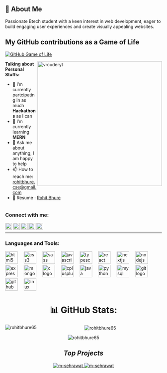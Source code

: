 ## 🚀 About Me

Passionate Btech student with a keen interest in web development, eager to build engaging user experiences and create visually appealing websites.

## My GitHub contributions as a Game of Life
[![GitHub Game of Life](https://github4life.herokuapp.com/rohitbhure65.gif?z=6)](https://github4life.herokuapp.com/codingakatsuki)

<img align="right" width="400" src="https://fuertedevelopers.com/assets/img/aboutus.gif" alt="vrcoderyt">

**Talking about Personal Stuffs:**

- 👧 I’m currently partcipating in as much **Hackathons** as I can 
- 🌱 I’m currently learning **MERN**
- 💬 Ask me about anything, I am happy to help
- 📫 How to reach me: rohitbhure.cse@gmail.com
- 📃 Resume : <a href="https://drive.google.com/file/d/1yXMQYzM40rOHiI7-PgUc3gMr13VmTEX0/view?usp=sharing" target="_blank">Rohit Bhure</a>

<p align="left"> <a href="https://twitter.com/vrcoderyt" target="blank"><img src="https://img.shields.io/twitter/follow/?logo=twitter&style=for-the-badge" alt="" /></a> </p>

<h3 align="left">Connect with me:</h3>

<a href="https://twitter.com/rohitbhure65">
<img align="left" alt="@Developer Rohit twitter handle" target="_blank" | Twitter" width="22px" src="https://cdn.jsdelivr.net/npm/simple-icons@v3/icons/twitter.svg" />
</a>
<a href="https://discord.gg/KjRnEbf8E2">
<img align="left" alt="@Developer Rohitdiscord server" target="_blank" | discord" width="22px" src="https://cdn.jsdelivr.net/npm/simple-icons@v3/icons/discord.svg" />
</a>
<a href="https://www.youtube.com/@developerrohit123?sub_confirmation=1" target="_blank">
<img align="left" alt="rohit bhure" width="22px" src="https://cdn.jsdelivr.net/npm/simple-icons@v3/icons/youtube.svg" />
</a>
<a href="https://www.linkedin.com/in/rohitbhure65/" target="_blank">
<img align="left" alt="rohit bhure" width="22px" src="https://cdn.jsdelivr.net/npm/simple-icons@v3/icons/linkedin.svg" />
</a>           
<a href="https://leetcode.com/rohit_bhure/" target="_blank">
<img align="left" alt="rohit bhure" width="22px" src="https://cdn.jsdelivr.net/npm/simple-icons@v3/icons/leetcode.svg" />
</a>            
<br>
<hr>
<div align="center">
<h3 align="left">Languages and Tools:</h3>
<div align="left">
  <img src="https://cdn.jsdelivr.net/gh/devicons/devicon/icons/html5/html5-original.svg" height="40" alt="html5 logo"  />
  <img width="12" />
  <img src="https://cdn.jsdelivr.net/gh/devicons/devicon/icons/css3/css3-original.svg" height="40" alt="css3 logo"  />
  <img width="12" />
  <img src="https://cdn.jsdelivr.net/gh/devicons/devicon/icons/sass/sass-original.svg" height="40" alt="sass logo"  />
  <img width="12" />
  <img src="https://cdn.jsdelivr.net/gh/devicons/devicon/icons/javascript/javascript-original.svg" height="40" alt="javascript logo"  />
  <img width="12" />
  <img src="https://cdn.jsdelivr.net/gh/devicons/devicon/icons/typescript/typescript-original.svg" height="40" alt="typescript logo"  />
  <img width="12" />
  <img src="https://cdn.jsdelivr.net/gh/devicons/devicon/icons/react/react-original.svg" height="40" alt="react logo"  />
  <img width="12" />
  <img src="https://cdn.jsdelivr.net/gh/devicons/devicon/icons/nextjs/nextjs-original.svg" height="40" alt="nextjs logo"  />
  <img width="12" />
  <img src="https://cdn.jsdelivr.net/gh/devicons/devicon/icons/nodejs/nodejs-original.svg" height="40" alt="nodejs logo"  />
  <img width="12" />
  <img src="https://cdn.jsdelivr.net/gh/devicons/devicon/icons/express/express-original.svg" height="40" alt="express logo"  />
  <img width="12" />
  <img src="https://cdn.jsdelivr.net/gh/devicons/devicon/icons/mongodb/mongodb-original.svg" height="40" alt="mongodb logo"  />
  <img width="12" />
  <img src="https://cdn.jsdelivr.net/gh/devicons/devicon/icons/c/c-original.svg" height="40" alt="c logo"  />
  <img width="12" />
  <img src="https://cdn.jsdelivr.net/gh/devicons/devicon/icons/cplusplus/cplusplus-original.svg" height="40" alt="cplusplus logo"  />
  <img width="12" />
  <img src="https://cdn.jsdelivr.net/gh/devicons/devicon/icons/java/java-original.svg" height="40" alt="java logo"  />
  <img width="12" />
  <img src="https://cdn.jsdelivr.net/gh/devicons/devicon/icons/python/python-original.svg" height="40" alt="python logo"  />
  <img width="12" />
  <img src="https://cdn.jsdelivr.net/gh/devicons/devicon/icons/mysql/mysql-original.svg" height="40" alt="mysql logo"  />
  <img width="12" />
  <img src="https://cdn.jsdelivr.net/gh/devicons/devicon/icons/git/git-original.svg" height="40" alt="git logo"  />
  <img width="12" />
  <img src="https://cdn.jsdelivr.net/gh/devicons/devicon/icons/github/github-original.svg" height="40" alt="github logo"  />
  <img width="12" />
  <img src="https://cdn.jsdelivr.net/gh/devicons/devicon/icons/linux/linux-original.svg" height="40" alt="linux logo"  />
  <img width="12" />
</div>

###
# 📊 GitHub Stats:
<p><img align="left" src="https://github-readme-stats.vercel.app/api/top-langs?username=rohitbhure65&show_icons=true&locale=en&layout=compact" alt="rohitbhure65" /></p>
<p>&nbsp;<img align="center" src="https://github-readme-stats.vercel.app/api?username=rohitbhure65&show_icons=true&locale=en" alt="rohitbhure65" /></p>
<p><img align="center" src="https://github-readme-streak-stats.herokuapp.com/?user=rohitbhure65" alt="rohitbhure65" /></p>



<!----------------------------------- Top Projects Section ------------------------------------>

<h2><i>Top Projects</i></h2>


<p>
    <a href="https://github.com/rohitbhure65/renteaserooms.com">
        <img align="center" src="https://github-readme-stats.vercel.app/api/pin/?username=rohitbhure65&repo=renteaserooms.com&locale=en&border_radius=0&theme=light" alt="m-sehrawat" />
    </a>
    <a href="https://github.com/rohitbhure65/stock-price-prediction">
        <img align="center" src="https://github-readme-stats.vercel.app/api/pin/?username=rohitbhure65&repo=stock-price-prediction&locale=en&border_radius=0&theme=light"" alt="m-sehrawat" />
    </a>
</p>
